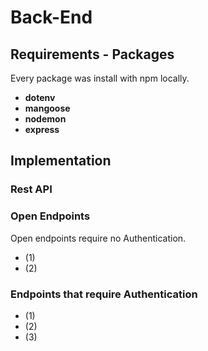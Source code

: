 # Back-End

## Requirements - Packages
Every package was install with npm locally.
* **dotenv**
* **mangoose**
* **nodemon**
* **express**

## Implementation

### Rest API

### Open Endpoints
Open endpoints require no Authentication.
* (1)
* (2)

### Endpoints that require Authentication
* (1)
* (2)
* (3)
